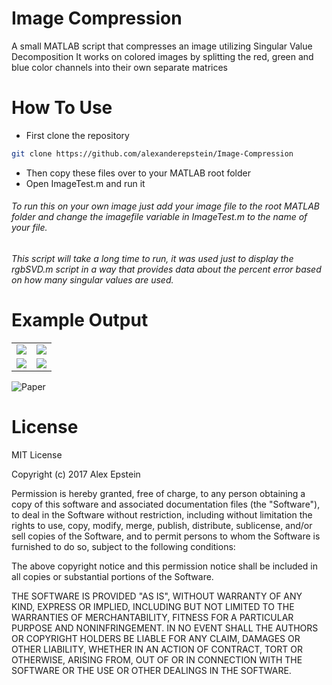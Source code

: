 # Image Compression

A small MATLAB script that compresses an image utilizing Singular Value Decomposition
It works on colored images by splitting the red, green and blue color channels into their own separate matrices

# How To Use
* First clone the repository
```bash
git clone https://github.com/alexanderepstein/Image-Compression
```
* Then copy these files over to your MATLAB root folder
* Open ImageTest.m and run it
###### To run this on your own image just add your image file to the root MATLAB folder and change the imagefile variable in ImageTest.m to the name of your file.
###### This script will take a long time to run, it was used just to display the rgbSVD.m script in a way that provides data about the percent error based on how many singular values are used.

# Example Output
<table>
<tr>
<td>
<img src="https://github.com/alexanderepstein/Image-Compression/blob/master/nature%20singulars.jpg">
</td>
<td>
<img src="https://github.com/alexanderepstein/Image-Compression/blob/master/nature%20error.jpg">
</tr>

<tr>
<td>
<img src="https://github.com/alexanderepstein/Image-Compression/blob/master/jimi%20singulars.jpg">
</td>
<td>
<img src="https://github.com/alexanderepstein/Image-Compression/blob/master/jimi%20error.jpg">
</tr>
</table> 

![Paper](https://github.com/alexanderepstein/Image-Compression/blob/master/SVD.png)
# License
MIT License

Copyright (c) 2017 Alex Epstein

Permission is hereby granted, free of charge, to any person obtaining a copy
of this software and associated documentation files (the "Software"), to deal
in the Software without restriction, including without limitation the rights
to use, copy, modify, merge, publish, distribute, sublicense, and/or sell
copies of the Software, and to permit persons to whom the Software is
furnished to do so, subject to the following conditions:

The above copyright notice and this permission notice shall be included in all
copies or substantial portions of the Software.

THE SOFTWARE IS PROVIDED "AS IS", WITHOUT WARRANTY OF ANY KIND, EXPRESS OR
IMPLIED, INCLUDING BUT NOT LIMITED TO THE WARRANTIES OF MERCHANTABILITY,
FITNESS FOR A PARTICULAR PURPOSE AND NONINFRINGEMENT. IN NO EVENT SHALL THE
AUTHORS OR COPYRIGHT HOLDERS BE LIABLE FOR ANY CLAIM, DAMAGES OR OTHER
LIABILITY, WHETHER IN AN ACTION OF CONTRACT, TORT OR OTHERWISE, ARISING FROM,
OUT OF OR IN CONNECTION WITH THE SOFTWARE OR THE USE OR OTHER DEALINGS IN THE
SOFTWARE.
